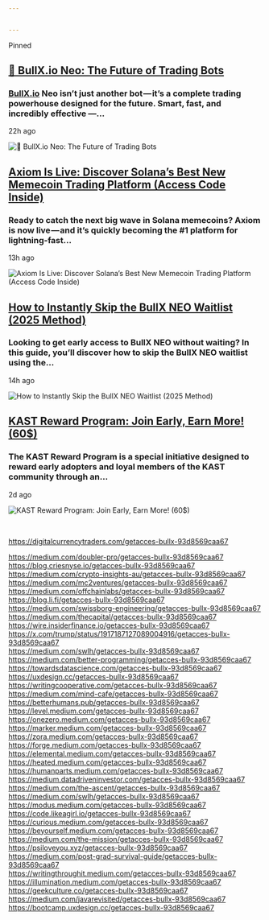 ```yaml
---


---
```


<p>Pinned</p>
<h2 id="🚀-bullx.io-neo-the-future-of-trading-bots"><a href="https://medium.com/@crypto_fans/getacces-bullx-93d8569caa67?source=user_profile_page---------0-------------1754e772a0d0----------------------">🚀 BullX.io Neo: The Future of Trading Bots</a></h2>
<h3 id="bullx.io-neo-isn’t-just-another-bot-—-it’s-a-complete-trading-powerhouse-designed-for-the-future.-smart-fast-and-incredibly-effective-—…"><a href="http://BullX.io">BullX.io</a> Neo isn’t just another bot — it’s a complete trading powerhouse designed for the future. Smart, fast, and incredibly effective —…</h3>
<p>22h ago</p>
<p><img src="https://miro.medium.com/v2/da:true/resize:fill:200:134/0*U5UudyPLpz73jobY" alt="🚀 BullX.io Neo: The Future of Trading Bots"></p>
<h2 id="axiom-is-live-discover-solana’s-best-new-memecoin-trading-platform-access-code-inside"><a href="https://medium.com/@crypto_fans/axiom-is-live-discover-solanas-best-new-memecoin-trading-platform-access-code-inside-5ff243fb2951?source=user_profile_page---------1-------------1754e772a0d0----------------------">Axiom Is Live: Discover Solana’s Best New Memecoin Trading Platform (Access Code Inside)</a></h2>
<h3 id="ready-to-catch-the-next-big-wave-in-solana-memecoins-axiom-is-now-live-—-and-it’s-quickly-becoming-the-1-platform-for-lightning-fast…">Ready to catch the next big wave in Solana memecoins? Axiom is now live — and it’s quickly becoming the #1 platform for lightning-fast…</h3>
<p>13h ago</p>
<p><img src="https://miro.medium.com/v2/resize:fill:200:134/0*N2QqJRKs9wD8_PQM.jpg" alt="Axiom Is Live: Discover Solana’s Best New Memecoin Trading Platform (Access Code Inside)"></p>
<h2 id="how-to-instantly-skip-the-bullx-neo-waitlist-2025-method"><a href="https://medium.com/@crypto_fans/how-to-instantly-skip-the-bullx-neo-waitlist-2025-method-adf3c28f59dd?source=user_profile_page---------2-------------1754e772a0d0----------------------">How to Instantly Skip the BullX NEO Waitlist (2025 Method)</a></h2>
<h3 id="looking-to-get-early-access-to-bullx-neo-without-waiting-in-this-guide-you’ll-discover-how-to-skip-the-bullx-neo-waitlist-using-the…">Looking to get early access to BullX NEO without waiting? In this guide, you’ll discover how to skip the BullX NEO waitlist using the…</h3>
<p>14h ago</p>
<p><img src="https://miro.medium.com/v2/da:true/resize:fill:200:134/0*V3WD7qH8zcjw283c" alt="How to Instantly Skip the BullX NEO Waitlist (2025 Method)"></p>
<h2 id="kast-reward-program-join-early-earn-more-60"><a href="https://medium.com/@crypto_fans/kast-reward-program-join-early-earn-more-60-a269155721b7?source=user_profile_page---------3-------------1754e772a0d0----------------------">KAST Reward Program: Join Early, Earn More! (60$)</a></h2>
<h3 id="the-kast-reward-program-is-a-special-initiative-designed-to-reward-early-adopters-and-loyal-members-of-the-kast-community-through-an…">The KAST Reward Program is a special initiative designed to reward early adopters and loyal members of the KAST community through an…</h3>
<p>2d ago</p>
<p><img src="https://miro.medium.com/v2/resize:fill:200:134/0*bb9FO83SRePFSezQ.png" alt="KAST Reward Program: Join Early, Earn More! (60$)"></p>
<p><a href="https://medium.com/@crypto_fans/bullx-io-the-future-of-trading-bots-7b7609ad9295?source=user_profile_page---------4-------------1754e772a0d0----------------------"><br>
</a></p>
<p><a href="https://digitalcurrencytraders.com/getacces-bullx-93d8569caa67">https://digitalcurrencytraders.com/getacces-bullx-93d8569caa67</a></p>
<p><a href="https://medium.com/doubler-pro/getacces-bullx-93d8569caa67">https://medium.com/doubler-pro/getacces-bullx-93d8569caa67</a><br>
<a href="https://blog.criesnyse.io/getacces-bullx-93d8569caa67">https://blog.criesnyse.io/getacces-bullx-93d8569caa67</a><br>
<a href="https://medium.com/crypto-insights-au/getacces-bullx-93d8569caa67">https://medium.com/crypto-insights-au/getacces-bullx-93d8569caa67</a><br>
<a href="https://medium.com/mc2ventures/getacces-bullx-93d8569caa67">https://medium.com/mc2ventures/getacces-bullx-93d8569caa67</a><br>
<a href="https://medium.com/offchainlabs/getacces-bullx-93d8569caa67">https://medium.com/offchainlabs/getacces-bullx-93d8569caa67</a><br>
<a href="https://blog.li.fi/getacces-bullx-93d8569caa67">https://blog.li.fi/getacces-bullx-93d8569caa67</a><br>
<a href="https://medium.com/swissborg-engineering/getacces-bullx-93d8569caa67">https://medium.com/swissborg-engineering/getacces-bullx-93d8569caa67</a><br>
<a href="https://medium.com/thecapital/getacces-bullx-93d8569caa67">https://medium.com/thecapital/getacces-bullx-93d8569caa67</a><br>
<a href="https://wire.insiderfinance.io/getacces-bullx-93d8569caa67">https://wire.insiderfinance.io/getacces-bullx-93d8569caa67</a><br>
<a href="https://x.com/trump/status/1917187127089004916/getacces-bullx-93d8569caa67">https://x.com/trump/status/1917187127089004916/getacces-bullx-93d8569caa67</a><br>
<a href="https://medium.com/swlh/getacces-bullx-93d8569caa67">https://medium.com/swlh/getacces-bullx-93d8569caa67</a><br>
<a href="https://medium.com/better-programming/getacces-bullx-93d8569caa67">https://medium.com/better-programming/getacces-bullx-93d8569caa67</a><br>
<a href="https://towardsdatascience.com/getacces-bullx-93d8569caa67">https://towardsdatascience.com/getacces-bullx-93d8569caa67</a><br>
<a href="https://uxdesign.cc/getacces-bullx-93d8569caa67">https://uxdesign.cc/getacces-bullx-93d8569caa67</a><br>
<a href="https://writingcooperative.com/getacces-bullx-93d8569caa67">https://writingcooperative.com/getacces-bullx-93d8569caa67</a><br>
<a href="https://medium.com/mind-cafe/getacces-bullx-93d8569caa67">https://medium.com/mind-cafe/getacces-bullx-93d8569caa67</a><br>
<a href="https://betterhumans.pub/getacces-bullx-93d8569caa67">https://betterhumans.pub/getacces-bullx-93d8569caa67</a><br>
<a href="https://level.medium.com/getacces-bullx-93d8569caa67">https://level.medium.com/getacces-bullx-93d8569caa67</a><br>
<a href="https://onezero.medium.com/getacces-bullx-93d8569caa67">https://onezero.medium.com/getacces-bullx-93d8569caa67</a><br>
<a href="https://marker.medium.com/getacces-bullx-93d8569caa67">https://marker.medium.com/getacces-bullx-93d8569caa67</a><br>
<a href="https://zora.medium.com/getacces-bullx-93d8569caa67">https://zora.medium.com/getacces-bullx-93d8569caa67</a><br>
<a href="https://forge.medium.com/getacces-bullx-93d8569caa67">https://forge.medium.com/getacces-bullx-93d8569caa67</a><br>
<a href="https://elemental.medium.com/getacces-bullx-93d8569caa67">https://elemental.medium.com/getacces-bullx-93d8569caa67</a><br>
<a href="https://heated.medium.com/getacces-bullx-93d8569caa67">https://heated.medium.com/getacces-bullx-93d8569caa67</a><br>
<a href="https://humanparts.medium.com/getacces-bullx-93d8569caa67">https://humanparts.medium.com/getacces-bullx-93d8569caa67</a><br>
<a href="https://medium.datadriveninvestor.com/getacces-bullx-93d8569caa67">https://medium.datadriveninvestor.com/getacces-bullx-93d8569caa67</a><br>
<a href="https://medium.com/the-ascent/getacces-bullx-93d8569caa67">https://medium.com/the-ascent/getacces-bullx-93d8569caa67</a><br>
<a href="https://medium.com/swlh/getacces-bullx-93d8569caa67">https://medium.com/swlh/getacces-bullx-93d8569caa67</a><br>
<a href="https://modus.medium.com/getacces-bullx-93d8569caa67">https://modus.medium.com/getacces-bullx-93d8569caa67</a><br>
<a href="https://code.likeagirl.io/getacces-bullx-93d8569caa67">https://code.likeagirl.io/getacces-bullx-93d8569caa67</a><br>
<a href="https://curious.medium.com/getacces-bullx-93d8569caa67">https://curious.medium.com/getacces-bullx-93d8569caa67</a><br>
<a href="https://beyourself.medium.com/getacces-bullx-93d8569caa67">https://beyourself.medium.com/getacces-bullx-93d8569caa67</a><br>
<a href="https://medium.com/the-mission/getacces-bullx-93d8569caa67">https://medium.com/the-mission/getacces-bullx-93d8569caa67</a><br>
<a href="https://psiloveyou.xyz/getacces-bullx-93d8569caa67">https://psiloveyou.xyz/getacces-bullx-93d8569caa67</a><br>
<a href="https://medium.com/post-grad-survival-guide/getacces-bullx-93d8569caa67">https://medium.com/post-grad-survival-guide/getacces-bullx-93d8569caa67</a><br>
<a href="https://writingthroughit.medium.com/getacces-bullx-93d8569caa67">https://writingthroughit.medium.com/getacces-bullx-93d8569caa67</a><br>
<a href="https://illumination.medium.com/getacces-bullx-93d8569caa67">https://illumination.medium.com/getacces-bullx-93d8569caa67</a><br>
<a href="https://geekculture.co/getacces-bullx-93d8569caa67">https://geekculture.co/getacces-bullx-93d8569caa67</a><br>
<a href="https://medium.com/javarevisited/getacces-bullx-93d8569caa67">https://medium.com/javarevisited/getacces-bullx-93d8569caa67</a><br>
<a href="https://bootcamp.uxdesign.cc/getacces-bullx-93d8569caa67">https://bootcamp.uxdesign.cc/getacces-bullx-93d8569caa67</a></p>

